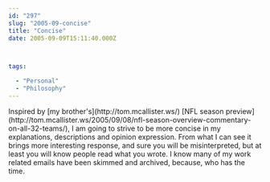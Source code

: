 ```yaml
---
id: "297"
slug: "2005-09-concise"
title: "Concise"
date: 2005-09-09T15:11:40.000Z



tags:

  - "Personal"
  - "Philosophy"
---
```

<div class="sqs-html-content">
  <p>Inspired by [my brother's](http://tom.mcallister.ws/) [NFL season preview](http://tom.mcallister.ws/2005/09/08/nfl-season-overview-commentary-on-all-32-teams/), I am going to strive to be more concise in my explanations, descriptions and opinion expression.  From what I can see it brings more interesting response, and sure you will be misinterpreted, but at least you will know people read what you wrote.
I know many of my work related emails have been skimmed and archived, because, who has the time.</p>
</div>
